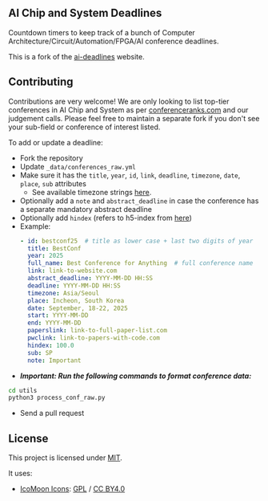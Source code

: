 ## AI Chip and System Deadlines

Countdown timers to keep track of a bunch of Computer Architecture/Circuit/Automation/FPGA/AI conference deadlines.

This is a fork of the [ai-deadlines](https://github.com/paperswithcode/ai-deadlines) website.

## Contributing

Contributions are very welcome! We are only looking to list top-tier conferences in AI Chip and System  as per [conferenceranks.com][3] and our judgement calls. Please feel free to maintain a separate fork if you don't see your sub-field or conference of interest listed.

To add or update a deadline:
- Fork the repository
- Update `_data/conferences_raw.yml`
- Make sure it has the `title`, `year`, `id`, `link`, `deadline`, `timezone`, `date`, `place`, `sub` attributes
    + See available timezone strings [here](https://momentjs.com/timezone/).
- Optionally add a `note` and `abstract_deadline` in case the conference has a separate mandatory abstract deadline
- Optionally add `hindex` (refers to h5-index from [here](https://scholar.google.com/citations?view_op=top_venues&vq=eng))
- Example:
    ```yaml
    - id: bestconf25  # title as lower case + last two digits of year
      title: BestConf
      year: 2025
      full_name: Best Conference for Anything  # full conference name
      link: link-to-website.com
      abstract_deadline: YYYY-MM-DD HH:SS
      deadline: YYYY-MM-DD HH:SS
      timezone: Asia/Seoul
      place: Incheon, South Korea
      date: September, 18-22, 2025
      start: YYYY-MM-DD
      end: YYYY-MM-DD
      paperslink: link-to-full-paper-list.com
      pwclink: link-to-papers-with-code.com
      hindex: 100.0
      sub: SP
      note: Important
    ```
- ***Important: Run the following commands to format conference data:***
```cmd
cd utils
python3 process_conf_raw.py
```
- Send a pull request

## License

This project is licensed under [MIT][1].

It uses:

- [IcoMoon Icons](https://icomoon.io/#icons-icomoon): [GPL](http://www.gnu.org/licenses/gpl.html) / [CC BY4.0](http://creativecommons.org/licenses/by/4.0/)

[1]: https://abhshkdz.mit-license.org/
[2]: https://chen1yi1.github.io/cast-deadlines.github.io/
[3]: http://www.conferenceranks.com/#